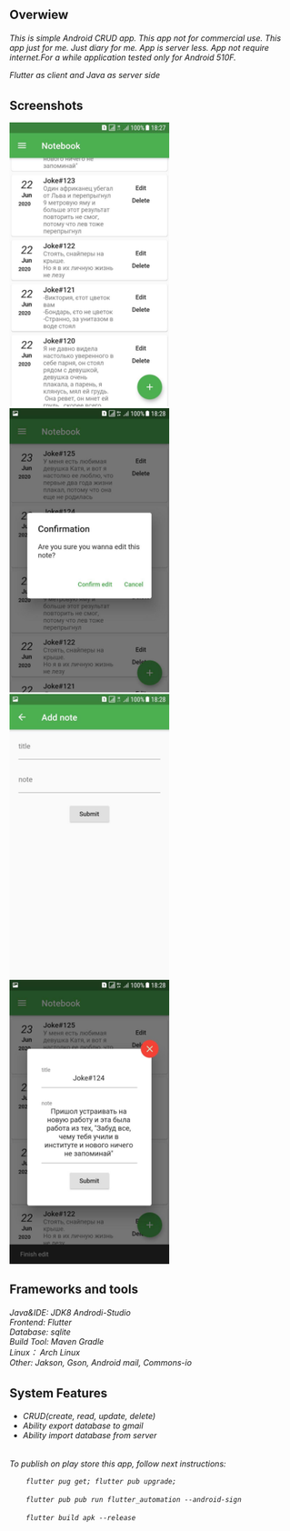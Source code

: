 <h2>Overwiew</h2>
<h6>This is simple Android CRUD app. This app not for commercial use. This app just for me. Just diary for me. App is server less. App not require internet.For a while application tested only for Android 510F.
    
Flutter as client and Java as server side <h6>


<h2>Screenshots</h2>
<img height="500" src="screenschots/1.png">
<img height="500" src="screenschots/3.png">
<img height="500" src="screenschots/2.png">
<img height="500" src="screenschots/4.png">

<h2>Frameworks and tools</h2>

<h6>
    Java&IDE: JDK8 Androdi-Studio<br>
    Frontend: Flutter <br>
    Database: sqlite<br>
    Build Tool: Maven Gradle<br>
    Linux： Arch Linux<br>
    Other: Jakson, Gson, Android mail, Commons-io <br>
</h6>


<h2>System Features</h2>

<h6>
    <ul>
        <li>CRUD(create, read, update, delete)</li>
        <li>Ability export database to gmail</li>
        <li>Ability import database from server</li>
   </ul> 
</h6>


<h6>
To publish on play store this app, follow next instructions:
    
        flutter pug get; flutter pub upgrade;
    
        flutter pub pub run flutter_automation --android-sign

        flutter build apk --release

</h6>
    
